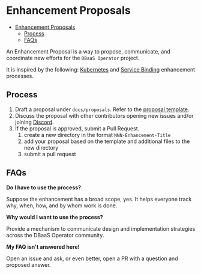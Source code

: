 # Enhancement Proposals
<!-- toc -->
- [Enhancement Proposals](#enhancement-proposals)
  - [Process](#process)
  - [FAQs](#faqs)
<!-- /toc -->

An Enhancement Proposal is a way to propose, communicate, and coordinate new efforts for the `DBaaS Operator` project.

It is inspired by the following:
[Kubernetes](https://github.com/kubernetes/enhancements/blob/master/keps/README.md) and
[Service Binding](https://github.com/redhat-developer/service-binding-operator/blob/master/docs/proposals/README.md) enhancement
processes.

## Process

1. Draft a proposal under `docs/proposals`. Refer to the [proposal template](/docs/proposals/template.md).
2. Discuss the proposal with other contributors opening new issues and/or joining [Discord](https://per.co.na/discord). 
3. If the proposal is approved, submit a Pull Request.
   1. create a new directory in the format `NNN-Enhancement-Title`
   2. add your proposal based on the template and additional files to the new directory
   3. submit a pull request

## FAQs

**Do I have to use the process?**

Suppose the enhancement has a broad scope, yes. It helps everyone track why, when, how, and by whom work is done.

**Why would I want to use the process?**

Provide a mechanism to communicate design and implementation strategies across the DBaaS Operator community.

**My FAQ isn't answered here!**

Open an issue and ask, or even better, open a PR with a question and proposed answer.
